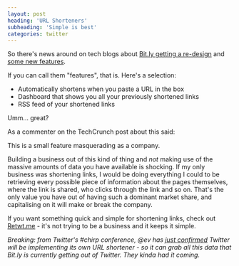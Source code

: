 ```yaml
---
layout: post
heading: 'URL Shorteners'
subheading: 'Simple is best'
categories: twitter
---
```


So there's news around on tech blogs about [Bit.ly getting a re-design](http://mashable.com/2010/04/13/new-bitly/) and [some new features](http://techcrunch.com/2010/04/13/bit-ly-3-4-billion-new-features/).

If you can call them "features", that is. Here's a selection:

* Automatically shortens when you paste a URL in the box
* Dashboard that shows you all your previously shortened links
* RSS feed of your shortened links

Umm... great?

As a commenter on the TechCrunch post about this said:

This is a small feature masquerading as a company.

Building a business out of this kind of thing and *not* making use of the massive amounts of data you have available is shocking. If my only business was shortening links, I would be doing everything I could to be retrieving every possible piece of information about the pages themselves, where the link is shared, who clicks through the link and so on. That's the only value you have out of having such a dominant market share, and capitalising on it will make or break the company.

If you want something quick and simple for shortening links, check out [Retwt.me](http://web.archive.org/web/20101120090811/http://retwt.me/-/) - it's not trying to be a business and it keeps it simple.

*Breaking: from Twitter's #chirp conference, @ev has [just confirmed](http://techcrunch.com/2010/04/14/twitter-confirms-it-will-launch-its-own-link-shortener/) Twitter will be implementing its own URL shortener - so it can grab all this data that Bit.ly is currently getting out of Twitter. They kinda had it coming.*
